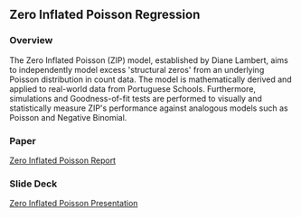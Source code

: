 ## Zero Inflated Poisson Regression 

### Overview

The Zero Inflated Poisson (ZIP) model, established by Diane Lambert, aims to independently model excess 'structural zeros' from an underlying Poisson distribution in count data. The model is mathematically derived and applied to real-world data from Portuguese Schools. Furthermore, simulations and Goodness-of-fit tests are performed to visually and statistically measure ZIP's performance against analogous models such as Poisson and Negative Binomial. 

### Paper

[Zero Inflated Poisson Report](https://drive.google.com/open?id=1kWfy1E7HRhg2hS1P2j1eKvPTgs5f5Lbi)

### Slide Deck

[Zero Inflated Poisson Presentation](https://drive.google.com/open?id=1kWfy1E7HRhg2hS1P2j1eKvPTgs5f5Lbi) 